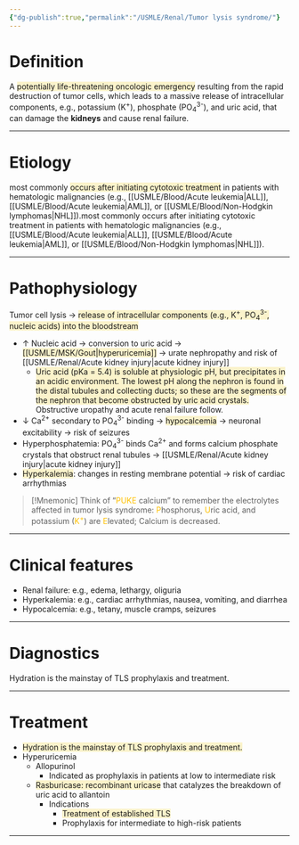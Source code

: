 ```yaml
---
{"dg-publish":true,"permalink":"/USMLE/Renal/Tumor lysis syndrome/"}
---
```


# Definition
A <span style="background:rgba(240, 200, 0, 0.2)">potentially life-threatening oncologic emergency</span> resulting from the rapid destruction of tumor cells, which leads to a massive release of intracellular components, e.g., potassium (K<sup>+</sup>), phosphate (PO<sub>4</sub><sup>3-</sup>), and uric acid, that can damage the **kidneys** and cause renal failure.

---
# Etiology
most commonly <span style="background:rgba(240, 200, 0, 0.2)">occurs after initiating cytotoxic treatment</span> in patients with hematologic malignancies (e.g., [[USMLE/Blood/Acute leukemia\|ALL]], [[USMLE/Blood/Acute leukemia\|AML]], or [[USMLE/Blood/Non-Hodgkin lymphomas\|NHL]]).most commonly occurs after initiating cytotoxic treatment in patients with hematologic malignancies (e.g., [[USMLE/Blood/Acute leukemia\|ALL]], [[USMLE/Blood/Acute leukemia\|AML]], or [[USMLE/Blood/Non-Hodgkin lymphomas\|NHL]]).

---
# Pathophysiology
Tumor cell lysis → <span style="background:rgba(240, 200, 0, 0.2)">release of intracellular components (e.g., K<sup>+</sup>, PO<sub>4</sub><sup>3-</sup>, nucleic acids) into the bloodstream</span>
- ↑ Nucleic acid → conversion to uric acid →<span style="background:rgba(240, 200, 0, 0.2)"> [[USMLE/MSK/Gout\|hyperuricemia]]</span> → urate nephropathy and risk of [[USMLE/Renal/Acute kidney injury\|acute kidney injury]] 
	- <span style="background:rgba(240, 200, 0, 0.2)">Uric acid (pKa = 5.4) is soluble at physiologic pH, but precipitates in an acidic environment.  The lowest pH along the nephron is found in the distal tubules and collecting ducts; so these are the segments of the nephron that become obstructed by uric acid crystals.</span>  Obstructive uropathy and acute renal failure follow.
- ↓ Ca<sup>2+</sup> secondary to PO<sub>4</sub><sup>3-</sup> binding → <span style="background:rgba(240, 200, 0, 0.2)">hypocalcemia</span> → neuronal excitability → risk of seizures
- Hyperphosphatemia: PO<sub>4</sub><sup>3-</sup> binds Ca<sup>2+</sup> and forms calcium phosphate crystals that obstruct renal tubules → [[USMLE/Renal/Acute kidney injury\|acute kidney injury]]
- <span style="background:rgba(240, 200, 0, 0.2)">Hyperkalemia</span>: changes in resting membrane potential → risk of cardiac arrhythmias

>[!Mnemonic] 
>Think of “<font color="#ffc000">PUKE</font> calcium” to remember the electrolytes affected in tumor lysis syndrome: <font color="#ffc000">P</font>hosphorus, <font color="#ffc000">U</font>ric acid, and potassium (<font color="#ffc000">K<sup>+</sup></font>) are <font color="#ffc000">E</font>levated; Calcium is decreased.

---
# Clinical features
- Renal failure: e.g., edema, lethargy, oliguria
- Hyperkalemia: e.g., cardiac arrhythmias, nausea, vomiting, and diarrhea
- Hypocalcemia: e.g., tetany, muscle cramps, seizures

---
# Diagnostics
Hydration is the mainstay of TLS prophylaxis and treatment.

---
# Treatment
- <span style="background:rgba(240, 200, 0, 0.2)">Hydration is the mainstay of TLS prophylaxis and treatment.</span>
- Hyperuricemia
	- Allopurinol
		- Indicated as prophylaxis in patients at low to intermediate risk
	- <span style="background:rgba(240, 200, 0, 0.2)">Rasburicase: recombinant uricase</span> that catalyzes the breakdown of uric acid to allantoin 
		- Indications
			- <span style="background:rgba(240, 200, 0, 0.2)">Treatment of established TLS</span>
			- Prophylaxis for intermediate to high-risk patients

---
